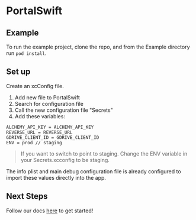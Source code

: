 # PortalSwift

## Example

To run the example project, clone the repo, and from the Example directory run `pod install`.

## Set up

Create an xcConfig file.

1. Add new file to PortalSwift
2. Search for configuration file
3. Call the new configuration file "Secrets"
4. Add these variables:

```
ALCHEMY_API_KEY = ALCHEMY_API_KEY
REVERSE_URL = REVERSE_URL
GDRIVE_CLIENT_ID = GDRIVE_CLIENT_ID
ENV = prod // staging
```

> If you want to switch to point to staging. Change the ENV variable in your Secrets.xcconfig to be staging.

The info plist and main debug configuration file is already configured to import these values directly into the app.

## Next Steps

Follow our docs [here](https://docs.portalhq.io/swift-pod/portalswift) to get started!
